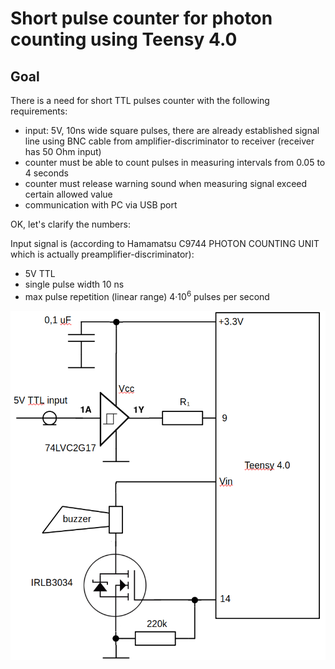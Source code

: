# Short pulse counter for photon counting using Teensy 4.0

## Goal
There is a need for short TTL pulses counter with the following requirements:
* input: 5V, 10ns wide square pulses, there are already established signal line using BNC cable from amplifier-discriminator to receiver (receiver has 50 Ohm input)
* counter must be able to count pulses in measuring intervals from 0.05 to 4 seconds
* counter must release warning sound when measuring signal exceed certain allowed value
* communication with PC via USB port

OK, let's clarify the numbers:

Input signal is (according to Hamamatsu C9744 PHOTON COUNTING UNIT which is actually preamplifier-discriminator):

- 5V TTL
- single pulse width 10 ns
- max pulse repetition (linear range) 4·10<sup>6</sup> pulses per second

![Alt Text](https://github.com/serhiykobyakov/nanosecond-pulse-counter-using-Teensy/blob/main/circuit.png)
